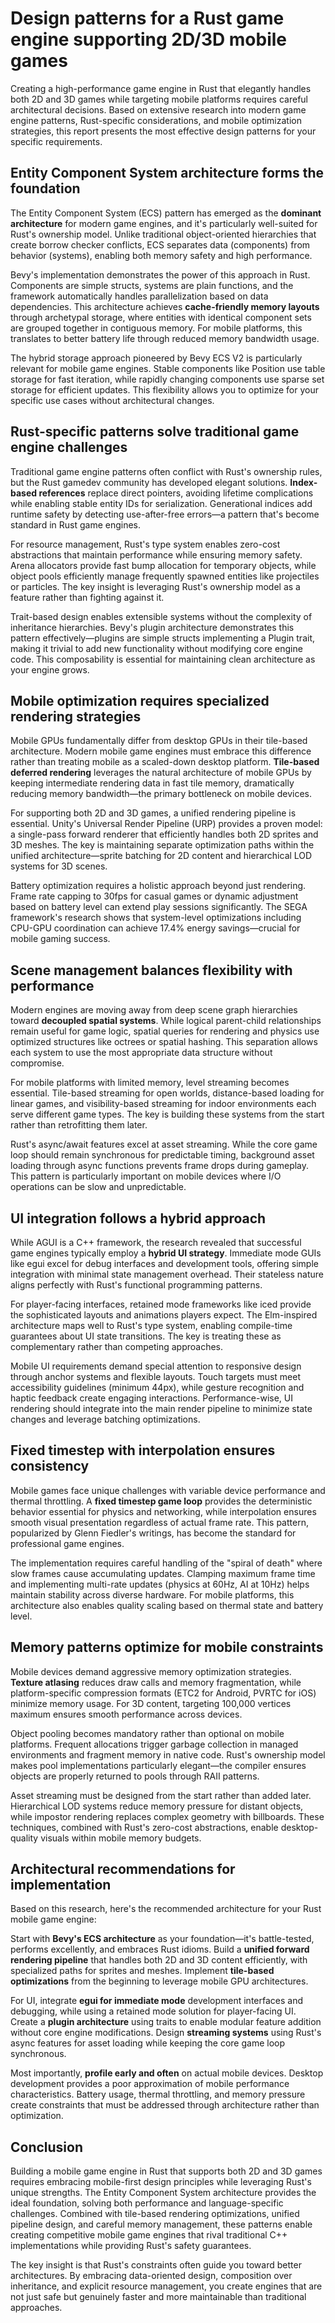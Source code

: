 # Design patterns for a Rust game engine supporting 2D/3D mobile games

Creating a high-performance game engine in Rust that elegantly handles both 2D and 3D games while targeting mobile platforms requires careful architectural decisions. Based on extensive research into modern game engine patterns, Rust-specific considerations, and mobile optimization strategies, this report presents the most effective design patterns for your specific requirements.

## Entity Component System architecture forms the foundation

The Entity Component System (ECS) pattern has emerged as the **dominant architecture** for modern game engines, and it's particularly well-suited for Rust's ownership model. Unlike traditional object-oriented hierarchies that create borrow checker conflicts, ECS separates data (components) from behavior (systems), enabling both memory safety and high performance.

Bevy's implementation demonstrates the power of this approach in Rust. Components are simple structs, systems are plain functions, and the framework automatically handles parallelization based on data dependencies. This architecture achieves **cache-friendly memory layouts** through archetypal storage, where entities with identical component sets are grouped together in contiguous memory. For mobile platforms, this translates to better battery life through reduced memory bandwidth usage.

The hybrid storage approach pioneered by Bevy ECS V2 is particularly relevant for mobile game engines. Stable components like Position use table storage for fast iteration, while rapidly changing components use sparse set storage for efficient updates. This flexibility allows you to optimize for your specific use cases without architectural changes.

## Rust-specific patterns solve traditional game engine challenges

Traditional game engine patterns often conflict with Rust's ownership rules, but the Rust gamedev community has developed elegant solutions. **Index-based references** replace direct pointers, avoiding lifetime complications while enabling stable entity IDs for serialization. Generational indices add runtime safety by detecting use-after-free errors—a pattern that's become standard in Rust game engines.

For resource management, Rust's type system enables zero-cost abstractions that maintain performance while ensuring memory safety. Arena allocators provide fast bump allocation for temporary objects, while object pools efficiently manage frequently spawned entities like projectiles or particles. The key insight is leveraging Rust's ownership model as a feature rather than fighting against it.

Trait-based design enables extensible systems without the complexity of inheritance hierarchies. Bevy's plugin architecture demonstrates this pattern effectively—plugins are simple structs implementing a Plugin trait, making it trivial to add new functionality without modifying core engine code. This composability is essential for maintaining clean architecture as your engine grows.

## Mobile optimization requires specialized rendering strategies

Mobile GPUs fundamentally differ from desktop GPUs in their tile-based architecture. Modern mobile game engines must embrace this difference rather than treating mobile as a scaled-down desktop platform. **Tile-based deferred rendering** leverages the natural architecture of mobile GPUs by keeping intermediate rendering data in fast tile memory, dramatically reducing memory bandwidth—the primary bottleneck on mobile devices.

For supporting both 2D and 3D games, a unified rendering pipeline is essential. Unity's Universal Render Pipeline (URP) provides a proven model: a single-pass forward renderer that efficiently handles both 2D sprites and 3D meshes. The key is maintaining separate optimization paths within the unified architecture—sprite batching for 2D content and hierarchical LOD systems for 3D scenes.

Battery optimization requires a holistic approach beyond just rendering. Frame rate capping to 30fps for casual games or dynamic adjustment based on battery level can extend play sessions significantly. The SEGA framework's research shows that system-level optimizations including CPU-GPU coordination can achieve 17.4% energy savings—crucial for mobile gaming success.

## Scene management balances flexibility with performance

Modern engines are moving away from deep scene graph hierarchies toward **decoupled spatial systems**. While logical parent-child relationships remain useful for game logic, spatial queries for rendering and physics use optimized structures like octrees or spatial hashing. This separation allows each system to use the most appropriate data structure without compromise.

For mobile platforms with limited memory, level streaming becomes essential. Tile-based streaming for open worlds, distance-based loading for linear games, and visibility-based streaming for indoor environments each serve different game types. The key is building these systems from the start rather than retrofitting them later.

Rust's async/await features excel at asset streaming. While the core game loop should remain synchronous for predictable timing, background asset loading through async functions prevents frame drops during gameplay. This pattern is particularly important on mobile devices where I/O operations can be slow and unpredictable.

## UI integration follows a hybrid approach

While AGUI is a C++ framework, the research revealed that successful game engines typically employ a **hybrid UI strategy**. Immediate mode GUIs like egui excel for debug interfaces and development tools, offering simple integration with minimal state management overhead. Their stateless nature aligns perfectly with Rust's functional programming patterns.

For player-facing interfaces, retained mode frameworks like iced provide the sophisticated layouts and animations players expect. The Elm-inspired architecture maps well to Rust's type system, enabling compile-time guarantees about UI state transitions. The key is treating these as complementary rather than competing approaches.

Mobile UI requirements demand special attention to responsive design through anchor systems and flexible layouts. Touch targets must meet accessibility guidelines (minimum 44px), while gesture recognition and haptic feedback create engaging interactions. Performance-wise, UI rendering should integrate into the main render pipeline to minimize state changes and leverage batching optimizations.

## Fixed timestep with interpolation ensures consistency

Mobile games face unique challenges with variable device performance and thermal throttling. A **fixed timestep game loop** provides the deterministic behavior essential for physics and networking, while interpolation ensures smooth visual presentation regardless of actual frame rate. This pattern, popularized by Glenn Fiedler's writings, has become the standard for professional game engines.

The implementation requires careful handling of the "spiral of death" where slow frames cause accumulating updates. Clamping maximum frame time and implementing multi-rate updates (physics at 60Hz, AI at 10Hz) helps maintain stability across diverse hardware. For mobile platforms, this architecture also enables quality scaling based on thermal state and battery level.

## Memory patterns optimize for mobile constraints

Mobile devices demand aggressive memory optimization strategies. **Texture atlasing** reduces draw calls and memory fragmentation, while platform-specific compression formats (ETC2 for Android, PVRTC for iOS) minimize memory usage. For 3D content, targeting 100,000 vertices maximum ensures smooth performance across devices.

Object pooling becomes mandatory rather than optional on mobile platforms. Frequent allocations trigger garbage collection in managed environments and fragment memory in native code. Rust's ownership model makes pool implementations particularly elegant—the compiler ensures objects are properly returned to pools through RAII patterns.

Asset streaming must be designed from the start rather than added later. Hierarchical LOD systems reduce memory pressure for distant objects, while impostor rendering replaces complex geometry with billboards. These techniques, combined with Rust's zero-cost abstractions, enable desktop-quality visuals within mobile memory budgets.

## Architectural recommendations for implementation

Based on this research, here's the recommended architecture for your Rust mobile game engine:

Start with **Bevy's ECS architecture** as your foundation—it's battle-tested, performs excellently, and embraces Rust idioms. Build a **unified forward rendering pipeline** that handles both 2D and 3D content efficiently, with specialized paths for sprites and meshes. Implement **tile-based optimizations** from the beginning to leverage mobile GPU architectures.

For UI, integrate **egui for immediate mode** development interfaces and debugging, while using a retained mode solution for player-facing UI. Create a **plugin architecture** using traits to enable modular feature addition without core engine modifications. Design **streaming systems** using Rust's async features for asset loading while keeping the core game loop synchronous.

Most importantly, **profile early and often** on actual mobile devices. Desktop development provides a poor approximation of mobile performance characteristics. Battery usage, thermal throttling, and memory pressure create constraints that must be addressed through architecture rather than optimization.

## Conclusion

Building a mobile game engine in Rust that supports both 2D and 3D games requires embracing mobile-first design principles while leveraging Rust's unique strengths. The Entity Component System architecture provides the ideal foundation, solving both performance and language-specific challenges. Combined with tile-based rendering optimizations, unified pipeline design, and careful memory management, these patterns enable creating competitive mobile game engines that rival traditional C++ implementations while providing Rust's safety guarantees.

The key insight is that Rust's constraints often guide you toward better architectures. By embracing data-oriented design, composition over inheritance, and explicit resource management, you create engines that are not just safe but genuinely faster and more maintainable than traditional approaches.
